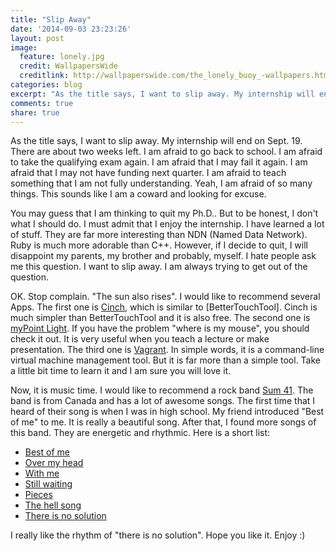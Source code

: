 ```yaml
---
title: "Slip Away"
date: '2014-09-03 23:23:26'
layout: post
image:
  feature: lonely.jpg
  credit: WallpapersWide
  creditlink: http://wallpaperswide.com/the_lonely_buoy_-wallpapers.html
categories: blog
excerpt: "As the title says, I want to slip away. My internship will end on Sept. 19. There are about two weeks left...."
comments: true
share: true
---
```

As the title says, I want to slip away. My internship will end on Sept. 19. There are about two weeks left. I am afraid to go back to school. I am afraid to take the qualifying exam again. I am afraid that I may fail it again. I am afraid that I may not have funding next quarter. I am afraid to teach something that I am not fully understanding. Yeah, I am afraid of so many things. This sounds like I am a coward and looking for excuse. 

You may guess that I am thinking to quit my Ph.D.. But to be honest, I don't what I should do. I must admit that I enjoy the internship. I have learned a lot of stuff. They are far more interesting than NDN (Named Data Network). Ruby is much more adorable than C++. However, if I decide to quit, I will disappoint my parents, my brother and probably, myself. I hate people ask me this question. I want to slip away. I am always trying to get out of the question.

OK. Stop complain. "The sun also rises". I would like to recommend several Apps. The first one is [Cinch](http://www.irradiatedsoftware.com/cinch/), which is similar to [BetterTouchTool]. Cinch is much simpler than BetterTouchTool and it is also free. The second one is [myPoint Light](https://itunes.apple.com/us/app/mypoint-light-s/id518658487?mt=12). If you have the problem "where is my mouse", you should check it out. It is very useful when you teach a lecture or make presentation. The third one is [Vagrant](https://www.vagrantup.com/). In simple words, it is a command-line virtual machine management tool. But it is far more than a simple tool. Take a little bit time to learn it and I am sure you will love it. 

Now, it is music time. I would like to recommend a rock band [Sum 41](http://en.wikipedia.org/wiki/Sum_41). The band is from Canada and has a lot of awesome songs. The first time that I heard of their song is when I was in high school. My friend introduced "Best of me" to me. It is really a beautiful song. After that, I found more songs of this band. They are energetic and rhythmic. Here is a short list:

- [Best of me](https://www.youtube.com/watch?v=RiFh_aHHpa4)
- [Over my head](https://www.youtube.com/watch?v=QDAocZ_r76U)
- [With me](https://www.youtube.com/watch?v=g8z-qP34-1Y)
- [Still waiting](https://www.youtube.com/watch?v=qO-mSLxih-c&list=AL94UKMTqg-9D2OW_pBujbtTMTeFiV-Uay)
- [Pieces](https://www.youtube.com/watch?v=By7ctqcWxyM&list=AL94UKMTqg-9D2OW_pBujbtTMTeFiV-Uay)
- [The hell song](https://www.youtube.com/watch?v=7pE8ReA5cn4&list=AL94UKMTqg-9D2OW_pBujbtTMTeFiV-Uay)
- [There is no solution](https://www.youtube.com/watch?v=x7vuDEU1iu0)

I really like the rhythm of "there is no solution". Hope you like it. Enjoy :)